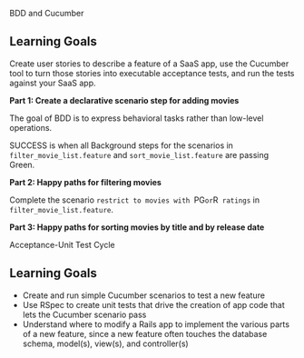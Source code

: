 BDD and Cucumber

Learning Goals
--------------
Create user stories to describe a feature of a 
SaaS app, use the Cucumber tool to turn those stories into executable 
acceptance tests, and run the tests against your SaaS app.  


**Part 1: Create a declarative scenario step for adding movies**

The goal of BDD is to express behavioral tasks rather than low-level operations.  

SUCCESS is when all Background steps for the scenarios in
`filter_movie_list.feature` and `sort_movie_list.feature` are passing
Green. 

**Part 2: Happy paths for filtering movies**

Complete the scenario `restrict to movies with `PG` or `R` ratings` in `filter_movie_list.feature`. 


**Part 3: Happy paths for sorting movies by title and by release date**


Acceptance-Unit Test Cycle

Learning Goals
--------------
* Create and run simple Cucumber scenarios to test a new feature
* Use RSpec to create unit tests that drive the creation of app code that lets the Cucumber scenario pass
* Understand where to modify a Rails app to implement the various parts of a new feature, since a new feature often touches the database schema, model(s), view(s), and controller(s)

